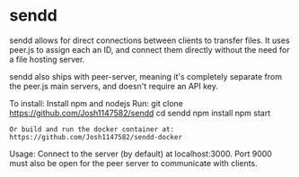 # sendd

sendd allows for direct connections between clients to transfer files. It uses peer.js to assign each an ID, and connect them directly without the need for a file hosting server.

sendd also ships with peer-server, meaning it's completely separate from the peer.js main servers, and doesn't require an API key.

To install:
    Install npm and nodejs
    Run:
    git clone https://github.com/Josh1147582/sendd
    cd sendd
    npm install
    npm start

    Or build and run the docker container at:
    https://github.com/Josh1147582/sendd-docker
    
Usage:
    Connect to the server (by default) at localhost:3000. Port 9000 must also be open for the peer server to communicate with clients.
